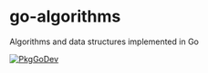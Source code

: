 # go-algorithms

Algorithms and data structures implemented in Go

[![PkgGoDev](https://pkg.go.dev/badge/github.com/martinusso/go-algorithms)](https://pkg.go.dev/github.com/martinusso/go-algorithms)

